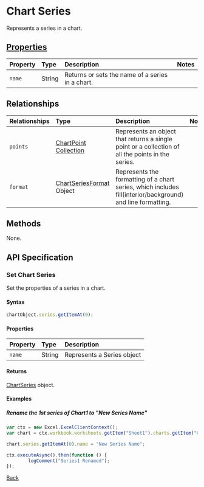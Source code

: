 # Chart Series
Represents a series in a chart.

## [Properties](#set-chart-series)

| Property         | Type    |Description|Notes |
|:-----------------|:--------|:----------|:-----|
|`name`          |String|Returns or sets the name of a series in a chart. ||

## Relationships

| Relationships    | Type    |Description|Notes |
|:-----------------|:--------|:----------|:-----|
| `points`          |[ChartPoint Collection](chartPointsCollection.md) | Represents an object that returns a single point or a collection of all the points in the series. 
| `format`          |[ChartSeriesFormat](chartSeriesFormat.md) Object |  Represents the formatting of a chart series, which includes fill(interior/background) and line formatting.

## Methods
None.

## API Specification

### Set Chart Series
Set the properties of a series in a chart.

#### Syntax

```js
chartObject.series.getItemAt(0);
```

#### Properties

| Property         | Type    |Description|
|:-----------------|:--------|:----------|
|`name`          |String|Represents a Series object |

#### Returns
[ChartSeries](chartSeries.md) object. 

#### Examples

##### Rename the 1st series of Chart1 to "New Series Name"

```js
var ctx = new Excel.ExcelClientContext();
var chart = ctx.workbook.worksheets.getItem("Sheet1").charts.getItem("Chart1");	

chart.series.getItemAt(0).name = "New Series Name";

ctx.executeAsync().then(function () {
		logComment("Series1 Renamed");
});
```
[Back](#properties)